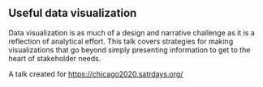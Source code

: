 ## Useful data visualization

Data visualization is as much of a design and narrative challenge as it is a reflection of analytical effort. This talk covers strategies for making visualizations that go beyond simply presenting information to get to the heart of stakeholder needs.

A talk created for https://chicago2020.satrdays.org/
